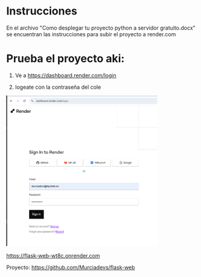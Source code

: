 # Instrucciones

En el archivo "Como desplegar tu proyecto python a servidor gratuito.docx" se encuentran las instrucciones para subir el proyecto a render.com

# Prueba el proyecto aki: 

1. Ve a https://dashboard.render.com/login

2. logeate con la contraseña del cole
   
<img src="images/readme1.PNG" width="400">

https://flask-web-wt8c.onrender.com

Proyecto: https://github.com/Murciadevs/flask-web

